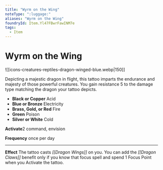 ```yaml
---
title: "Wyrm on the Wing"
noteType: ":luggage:"
aliases: "Wyrm on the Wing"
foundryId: Item.Yl47FBwrFawINM7e
tags:
  - Item
---
```


# Wyrm on the Wing
![[icons-creatures-reptiles-dragon-winged-blue.webp|150]]

Depicting a majestic dragon in flight, this tattoo imparts the endurance and majesty of those powerful creatures. You gain resistance 5 to the damage type matching the dragon your tattoo depicts.

*   **Black or Copper** Acid
*   **Blue or Bronze** Electricity
*   **Brass, Gold, or Red** Fire
*   **Green** Poison
*   **Silver or White** Cold

**Activate**2 command, envision

**Frequency** once per day

* * *

**Effect** The tattoo casts _[[Dragon Wings]]_ on you. You can add the _[[Dragon Claws]]_ benefit only if you know that focus spell and spend 1 Focus Point when you Activate the tattoo.
